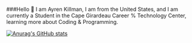 ###Hello 👋
I am Ayren Killman, I am from the United States, and I am currently a Student in the Cape Girardeau Career % Technology Center, learning more about Coding & Programming.

[![Anurag's GitHub stats](https://github-readme-stats.vercel.app/api?username=AyrenLKillman)](https://github.com/anuraghazra/github-readme-stats)
